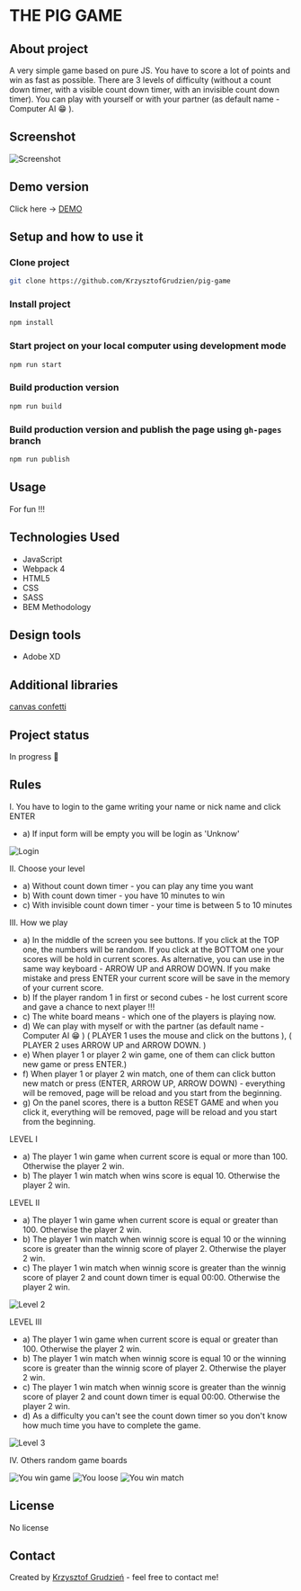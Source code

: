 # THE PIG GAME

## About project
A very simple game based on pure JS. You have to score a lot of points and win as fast as possible. There are 3 levels of difficulty (without a count down timer, with a visible count down timer, with an invisible count down timer). You can play with yourself or with your partner (as default name - Computer AI 😁 ). 

## Screenshot
![Screenshot](github/screenshot.jpg)

## Demo version
Click here  -> [DEMO](https://krzysztofgrudzien.github.io/pig-game/)

## Setup and how to use it

  ### Clone project
  ```bash
  git clone https://github.com/KrzysztofGrudzien/pig-game
  ```
  ### Install project
  ```bash
  npm install
  ```
  ### Start project on your local computer using development mode
  ```bash
  npm run start
  ```
  ### Build production version
  ```bash
  npm run build
  ```
  ### Build production version and publish the page using `gh-pages` branch
```bash
npm run publish
```
## Usage
For fun !!!

## Technologies Used
- JavaScript
- Webpack 4
- HTML5
- CSS
- SASS
- BEM Methodology

## Design tools
- Adobe XD

## Additional libraries
[canvas confetti](https://www.npmjs.com/package/canvas-confetti)

## Project status 
In progress 🎉

## Rules

I. You have to login to the game writing your name or nick name and click ENTER 
- a) If input form will be empty you will be login as 'Unknow' 

![Login](github/login-board-screenshot.jpg)

II. Choose your level
- a) Without count down timer - you can play any time you want
- b) With count down timer - you have 10 minutes to win 
- c) With invisible count down timer - your time is between 5 to 10 minutes

III. How we play
- a) In the middle of the screen you see buttons. If you click at the TOP one, the numbers will be random. If you click at the BOTTOM one your scores will be hold in current scores. As alternative, you can use in the same way keyboard - ARROW UP and ARROW DOWN. If you make mistake and press ENTER your current score will be save in the memory of your current score.
- b) If the player random 1 in first or second cubes - he lost current score and gave a chance to next player !!!
- c) The white board means - which one of the players is playing now.
- d) We can play with myself or with the partner (as default name - Computer AI 😁 )  ( PLAYER 1 uses the mouse and click on the buttons ), ( PLAYER 2 uses ARROW UP and ARROW DOWN. )
- e) When player 1 or player 2 win game, one of them can click button new game or press ENTER.) 
- f) When player 1 or player 2 win match, one of them can click button new match or press (ENTER, ARROW UP, ARROW DOWN) - everything will be removed, page will be reload and you start from the beginning.
- g) On the panel scores, there is a button RESET GAME and when you click it, everything will be removed, page will be reload and you start from the beginning.

LEVEL I
- a) The player 1 win game when current score is equal or more than 100. Otherwise the player 2 win.
- b) The player 1 win match when wins score is equal 10. Otherwise the player 2 win.

LEVEL II
- a) The player 1 win game when current score is equal or greater than 100. Otherwise the player 2 win.
- b) The player 1 win match when winnig score is equal 10 or the winning score is greater than the winnig score of player 2. Otherwise the player 2 win.
- c) The player 1 win match when winnig score is greater than the winnig score of player 2 and count down timer is equal 00:00. Otherwise the player 2 win.

![Level 2](github/screenshot.jpg)

LEVEL III
- a) The player 1 win game when current score is equal or greater than 100. Otherwise the player 2 win.
- b) The player 1 win match when winnig score is equal 10 or the winning score is greater than the winnig score of player 2. Otherwise the player 2 win.
- c) The player 1 win match when winnig score is greater than the winnig score of player 2 and count down timer is equal 00:00. Otherwise the player 2 win.
- d) As a difficulty you can't see the count down timer so you don't know how much time you have to complete the game.

![Level 3](github/level3-board-screenshot.jpg)

IV. Others random game boards

![You win game](github/win-board-screenshot.jpg)
![You loose](github/losse-board-screenshot.jpg)
![You win match](github/match-win-board-screenshot.jpg)

## License
No license

## Contact
Created by [Krzysztof Grudzień](http://criscode.eu) - feel free to contact me!


